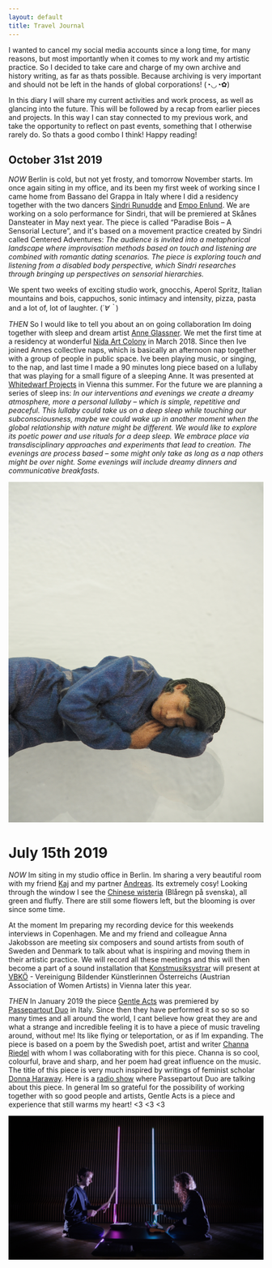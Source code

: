 ```yaml
---
layout: default
title: Travel Journal
---
```


I wanted to cancel my social media accounts since a long time, for many reasons, but most importantly when it comes to my work and my artistic practice. So I decided to take care and charge of my own archive and history writing, as far as thats possible. Because archiving is very important and should not be left in the hands of global corporations! (◔◡◔✿)

In this diary I will share my current activities and work process, as well as glancing into the future. This will be followed by a recap from earlier pieces and projects. In this way I can stay connected to my previous work, and take the opportunity to reflect on past events, something that I otherwise rarely do. So thats a good combo I think! Happy reading!

## October 31st 2019

*NOW*
Berlin is cold, but not yet frosty, and tomorrow November starts. Im once again siting in my office, and its been my first week of working since I came home from Bassano del Grappa in Italy where I did a residency together with the two dancers [Sindri Runudde](https://vimeo.com/user17315986) and [Empo Enlund](https://www.empoenlund.com/). We are working on a solo performance for Sindri, that will be premiered at Skånes Dansteater in May next year. The piece is called “Paradise Bois – A Sensorial Lecture”, and it's based on a movement practice created by Sindri called Centered Adventures: *The audience is invited into a metaphorical landscape where improvisation methods based on touch and listening are combined with romantic dating scenarios. The piece is exploring touch and listening from a disabled body perspective, which Sindri researches through bringing up perspectives on sensorial hierarchies.*

We spent two weeks of exciting studio work, gnocchis, Aperol Spritz, Italian mountains and bois, cappuchos, sonic intimacy and intensity, pizza, pasta and a lot of, lot of laughter. (*´∀｀*) 

*THEN*
So I would like to tell you about an on going collaboration Im doing together with sleep and dream artist [Anne Glassner](https://www.anneglassner.at/). We met the first time at a residency at wonderful [Nida Art Colony](http://nidacolony.lt/) in March 2018. Since then Ive joined Annes collective naps, which is basically an afternoon nap together with a group of people in public space. Ive been playing music, or singing, to the nap, and last time I made a 90 minutes long piece based on a lullaby that was playing for a small figure of a sleeping Anne. It was presented at [Whitedwarf Projects](https://www.facebook.com/whitedwarfprojects/) in Vienna this summer. For the future we are planning a series of sleep ins: *In our interventions and evenings we create a dreamy atmosphere, more a personal lullaby – which is simple, repetitive and peaceful. This lullaby could take us on a deep sleep while touching our subconsciousness, maybe we could wake up in another moment when the global relationship with nature might be different. We would like to explore its poetic power and use rituals for a deep sleep. We embrace place via transdisciplinary approaches and experiments that lead to creation. The evenings are process based – some might only take as long as a nap others might be over night. Some evenings will include dreamy dinners and communicative breakfasts.*

![AnneGlassner](/assets/images/anneglassner.jpg)

# July 15th 2019

*NOW*
Im siting in my studio office in Berlin. Im sharing a very beautiful room with my friend [Kaj](https://www.kajduncandavid.com/) and my partner [Andreas](https://andreasdzialocha.com/). Its extremely cosy! Looking through the window I see the [Chinese wisteria](https://en.wikipedia.org/wiki/Wisteria_sinensis) (Blåregn på svenska), all green and fluffy. There are still some flowers left, but the blooming is over since some time. 

At the moment Im preparing my recording device for this weekends interviews in Copenhagen. Me and my friend and colleague Anna Jakobsson are meeting six composers and sound artists from south of Sweden and Denmark to talk about what is inspiring and moving them in their artistic practice. We will record all these meetings and this will then become a part of a sound installation that [Konstmusiksystrar](http://konstmusiksystrar.se/) will present at [VBKÖ](https://www.vbkoe.org/) - Vereinigung Bildender Künstlerinnen Österreichs (Austrian Association of Women Artists) in Vienna later this year.

*THEN*
In January 2019 the piece [Gentle Acts](https://www.youtube.com/watch?v=5dFlrUdx9xA) was premiered by [Passepartout Duo](https://passepartoutduo.com/) in Italy. Since then they have performed it so so so so many times and all around the world, I cant believe how great they are and what a strange and incredible feeling it is to have a piece of music traveling around, without me! Its like flying or teleportation, or as if Im expanding. The piece is based on a poem by the Swedish poet, artist and writer [Channa Riedel](https://www.gp.se/kultur/kultur/jag-ber-med-mina-f%C3%B6tter-1.14832172) with whom I was collaborating with for this piece. Channa is so cool, colourful, brave and sharp, and her poem had great influence on the music. The title of this piece is very much inspired by writings of feminist scholar [Donna Haraway](https://www.e-flux.com/journal/75/67125/tentacular-thinking-anthropocene-capitalocene-chthulucene/). 
Here is a [radio show](http://1trackpodcast.com/1-track-contemporary-classical-podcast-passepartout-duo-s7e10/) where Passepartout Duo are talking about this piece. 
In general Im so grateful for the possibility of working together with so good people and artists, Gentle Acts is a piece and experience that still warms my heart! <3 <3 <3 

![GentleActs](/assets/images/gentleacts.jpg)
